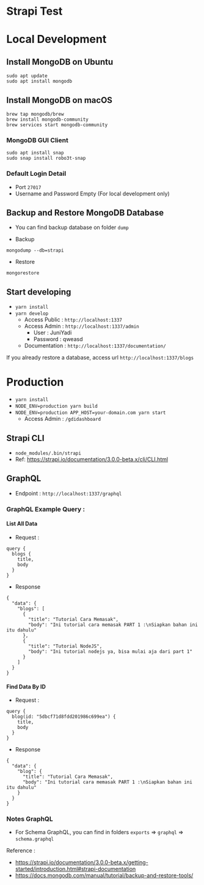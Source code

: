 # Strapi Test

# Local Development

## Install MongoDB on Ubuntu

```
sudo apt update
sudo apt install mongodb
```

## Install MongoDB on macOS

```
brew tap mongodb/brew
brew install mongodb-community
brew services start mongodb-community
```

### MongoDB GUI Client

```
sudo apt install snap
sudo snap install robo3t-snap
```

### Default Login Detail

- Port `27017`
- Username and Password Empty (For local development only)

## Backup and Restore MongoDB Database

- You can find backup database on folder `dump`

- Backup

```
mongodump --db=strapi
```

- Restore

```
mongorestore
```

## Start developing

- `yarn install`
- `yarn develop`
  - Access Public : `http://localhost:1337`
  - Access Admin : `http://localhost:1337/admin`
    - User : JuniYadi
    - Password : qweasd
  - Documentation : `http://localhost:1337/documentation/`

If you already restore a database, access url `http://localhost:1337/blogs`

# Production

- `yarn install`
- `NODE_ENV=production yarn build`
- `NODE_ENV=production APP_HOST=your-domain.com yarn start`
  - Access Admin : `/gdidashboard`

## Strapi CLI

- `node_modules/.bin/strapi`
- Ref: https://strapi.io/documentation/3.0.0-beta.x/cli/CLI.html

## GraphQL

- Endpoint : `http://localhost:1337/graphql`

### GraphQL Example Query :

#### List All Data

- Request :

```
query {
  blogs {
    title,
    body
  }
}
```

- Response

```
{
  "data": {
    "blogs": [
      {
        "title": "Tutorial Cara Memasak",
        "body": "Ini tutorial cara memasak PART 1 :\nSiapkan bahan ini itu dahulu"
      },
      {
        "title": "Tutorial NodeJS",
        "body": "Ini tutorial nodejs ya, bisa mulai aja dari part 1"
      }
    ]
  }
}
```

#### Find Data By ID

- Request :

```
query {
  blog(id: "5dbcf71d8fdd201986c699ea") {
    title,
    body
  }
}
```

- Response

```
{
  "data": {
    "blog": {
      "title": "Tutorial Cara Memasak",
      "body": "Ini tutorial cara memasak PART 1 :\nSiapkan bahan ini itu dahulu"
    }
  }
}
```

### Notes GraphQL

- For Schema GraphQL, you can find in folders `exports` => `graphql` => `schema.graphql`

Reference :

- https://strapi.io/documentation/3.0.0-beta.x/getting-started/introduction.html#strapi-documentation
- https://docs.mongodb.com/manual/tutorial/backup-and-restore-tools/
